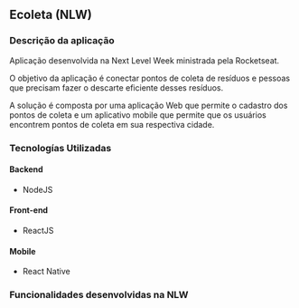 ## Ecoleta (NLW)

### Descrição da aplicação

Aplicação desenvolvida na Next Level Week ministrada pela Rocketseat. 

O objetivo da aplicação é conectar pontos de coleta de resíduos e pessoas que precisam fazer o descarte eficiente desses resíduos.

A solução é composta por uma aplicação Web que permite o cadastro dos pontos de coleta e um aplicativo mobile que permite que os usuários encontrem pontos de coleta em sua respectiva cidade.

### Tecnologías Utilizadas

#### Backend
 - NodeJS

#### Front-end
 - ReactJS

#### Mobile
 - React Native 
 
### Funcionalidades desenvolvidas na NLW


